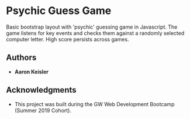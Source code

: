 # Psychic Guess Game

Basic bootstrap layout with 'psychic' guessing game in Javascript. The game listens for key events and checks them against a randomly selected computer letter. High score persists across games.

## Authors

- **Aaron Keisler**

## Acknowledgments

- This project was built during the GW Web Development Bootcamp (Summer 2019 Cohort).
